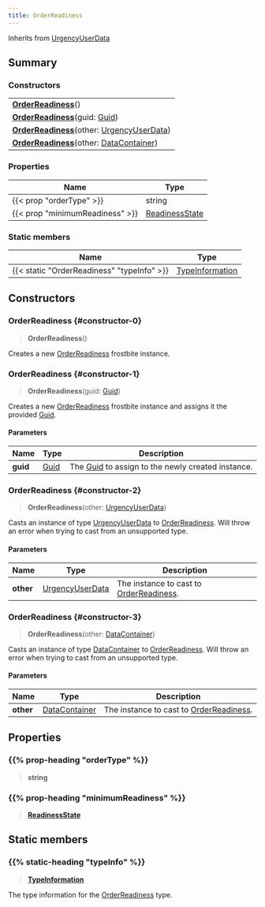 ```yaml
---
title: OrderReadiness
---
```


Inherits from [UrgencyUserData](/vext/ref/fb/urgencyuserdata)

## Summary

### Constructors

|  |
| --- |
| **[OrderReadiness](#constructor-0)**() |
| **[OrderReadiness](#constructor-1)**(guid: [Guid](/vext/ref/shared/type/guid)) |
| **[OrderReadiness](#constructor-2)**(other: [UrgencyUserData](/vext/ref/fb/urgencyuserdata)) |
| **[OrderReadiness](#constructor-3)**(other: [DataContainer](/vext/ref/shared/type/datacontainer)) |

### Properties

| Name | Type |
| ---- | ---- |
| {{< prop "orderType" >}} | string |
| {{< prop "minimumReadiness" >}} | [ReadinessState](/vext/ref/fb/readinessstate) |

### Static members

| Name | Type |
| ---- | ---- |
| {{< static "OrderReadiness" "typeInfo" >}} | [TypeInformation](/vext/ref/shared/type/typeinformation) |

## Constructors

### OrderReadiness {#constructor-0}

> **OrderReadiness**()

Creates a new [OrderReadiness](/vext/ref/fb/orderreadiness) frostbite instance.

### OrderReadiness {#constructor-1}

> **OrderReadiness**(guid: [Guid](/vext/ref/shared/type/guid))

Creates a new [OrderReadiness](/vext/ref/fb/orderreadiness) frostbite instance and assigns it the provided [Guid](/vext/ref/shared/type/guid).

#### Parameters

| Name | Type | Description |
| ---- | ---- | ----------- |
| **guid** | [Guid](/vext/ref/shared/type/guid) | The [Guid](/vext/ref/shared/type/guid) to assign to the newly created instance. |

### OrderReadiness {#constructor-2}

> **OrderReadiness**(other: [UrgencyUserData](/vext/ref/fb/urgencyuserdata))

Casts an instance of type [UrgencyUserData](/vext/ref/fb/urgencyuserdata) to [OrderReadiness](/vext/ref/fb/orderreadiness). Will throw an error when trying to cast from an unsupported type.

#### Parameters

| Name | Type | Description |
| ---- | ---- | ----------- |
| **other** | [UrgencyUserData](/vext/ref/fb/urgencyuserdata) | The instance to cast to [OrderReadiness](/vext/ref/fb/orderreadiness). |

### OrderReadiness {#constructor-3}

> **OrderReadiness**(other: [DataContainer](/vext/ref/shared/type/datacontainer))

Casts an instance of type [DataContainer](/vext/ref/shared/type/datacontainer) to [OrderReadiness](/vext/ref/fb/orderreadiness). Will throw an error when trying to cast from an unsupported type.

#### Parameters

| Name | Type | Description |
| ---- | ---- | ----------- |
| **other** | [DataContainer](/vext/ref/shared/type/datacontainer) | The instance to cast to [OrderReadiness](/vext/ref/fb/orderreadiness). |

## Properties

### {{% prop-heading "orderType" %}}

> **string**

### {{% prop-heading "minimumReadiness" %}}

> **[ReadinessState](/vext/ref/fb/readinessstate)**

## Static members

### {{% static-heading "typeInfo" %}}

> **[TypeInformation](/vext/ref/shared/type/typeinformation)**

The type information for the [OrderReadiness](/vext/ref/fb/orderreadiness) type.

